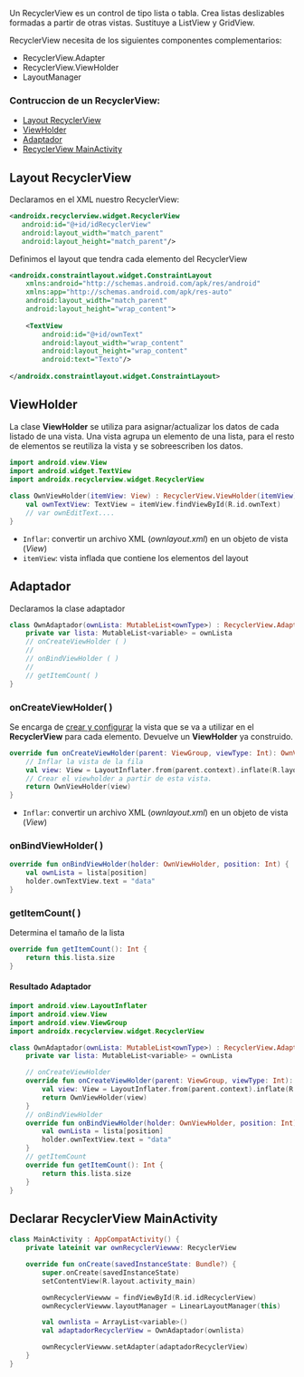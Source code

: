 Un RecyclerView es un control de tipo lista o tabla. Crea listas deslizables formadas a partir de otras vistas. Sustituye a ListView y GridView.

RecyclerView necesita de los siguientes componentes complementarios:
- RecyclerView.Adapter
- RecyclerView.ViewHolder
- LayoutManager

### Contruccion de un RecyclerView:
- [Layout RecyclerView](##Layout-RecyclerView)
- [ViewHolder](##ViewHolder)
- [Adaptador](##Adaptador)
- [RecyclerView MainActivity](##Declarar-RecyclerView-MainActivity)

## Layout RecyclerView
Declaramos en el XML nuestro RecyclerView:
```XML title="activity_main.xml"
<androidx.recyclerview.widget.RecyclerView
   android:id="@+id/idRecyclerView"
   android:layout_width="match_parent"
   android:layout_height="match_parent"/>
```
Definimos el layout que tendra cada elemento del RecyclerView
```XML title="ownlayout.xml"
<androidx.constraintlayout.widget.ConstraintLayout  
    xmlns:android="http://schemas.android.com/apk/res/android"  
    xmlns:app="http://schemas.android.com/apk/res-auto"  
    android:layout_width="match_parent"  
    android:layout_height="wrap_content">  
    
    <TextView  
        android:id="@+id/ownText"  
        android:layout_width="wrap_content"  
        android:layout_height="wrap_content"  
        android:text="Texto"/>
        
</androidx.constraintlayout.widget.ConstraintLayout>
```
## ViewHolder

La clase **ViewHolder** se utiliza para asignar/actualizar los datos de cada listado de una vista. Una vista agrupa un elemento de una lista, para el resto de elementos se reutiliza la vista y se sobreescriben los datos.

```Kotlin
import android.view.View  
import android.widget.TextView  
import androidx.recyclerview.widget.RecyclerView  
  
class OwnViewHolder(itemView: View) : RecyclerView.ViewHolder(itemView) {
    val ownTextView: TextView = itemView.findViewById(R.id.ownText)
    // var ownEditText....
}
```
- `Inflar`: convertir un archivo XML (*ownlayout.xml*) en un objeto de vista (*View*)
- `itemView`: vista inflada que contiene los elementos del layout
## Adaptador
Declaramos la clase adaptador
```Kotlin
class OwnAdaptador(ownLista: MutableList<ownType>) : RecyclerView.Adapter<OwnViewHolder>() {  
    private var lista: MutableList<variable> = ownLista  
    // onCreateViewHolder ( )
    //
    // onBindViewHolder ( )
    //
    // getItemCount( )
}
```
### onCreateViewHolder( )
Se encarga de <u>crear y configurar</u> la vista que se va a utilizar en el **RecyclerView** para cada elemento. Devuelve un **ViewHolder** ya construido.
```Kotlin
override fun onCreateViewHolder(parent: ViewGroup, viewType: Int): OwnViewHolder {  
    // Inflar la vista de la fila  
    val view: View = LayoutInflater.from(parent.context).inflate(R.layout.ownlayout, parent, false)  
    // Crear el viewholder a partir de esta vista.  
    return OwnViewHolder(view)  
}
```
- `Inflar`: convertir un archivo XML (*ownlayout.xml*) en un objeto de vista (*View*)
### onBindViewHolder( )
```Kotlin
override fun onBindViewHolder(holder: OwnViewHolder, position: Int) {
	val ownLista = lista[position]
    holder.ownTextView.text = "data"
}
```

### getItemCount( )
Determina el tamaño de la lista
```Kotlin
override fun getItemCount(): Int {  
    return this.lista.size
}
```

#### Resultado Adaptador
```Kotlin
import android.view.LayoutInflater  
import android.view.View  
import android.view.ViewGroup  
import androidx.recyclerview.widget.RecyclerView

class OwnAdaptador(ownLista: MutableList<ownType>) : RecyclerView.Adapter<OwnViewHolder>() {  
	private var lista: MutableList<variable> = ownLista  

	// onCreateViewHolder
	override fun onCreateViewHolder(parent: ViewGroup, viewType: Int): OwnViewHolder {  
	    val view: View = LayoutInflater.from(parent.context).inflate(R.layout.ownlayout, parent, false)    
	    return OwnViewHolder(view)  
	}
    // onBindViewHolder
    override fun onBindViewHolder(holder: OwnViewHolder, position: Int) {
		val ownLista = lista[position]
	    holder.ownTextView.text = "data"
	}
    // getItemCount
    override fun getItemCount(): Int {  
	    return this.lista.size
	}
}
```
## Declarar RecyclerView MainActivity

```Kotlin
class MainActivity : AppCompatActivity() {  
    private lateinit var ownRecyclerViewww: RecyclerView  

    override fun onCreate(savedInstanceState: Bundle?) {  
        super.onCreate(savedInstanceState)  
        setContentView(R.layout.activity_main)  

        ownRecyclerViewww = findViewById(R.id.idRecyclerView)  
        ownRecyclerViewww.layoutManager = LinearLayoutManager(this)

        val ownlista = ArrayList<variable>()
        val adaptadorRecyclerView = OwnAdaptador(ownlista)  

        ownRecyclerViewww.setAdapter(adaptadorRecyclerView)  
    }
}
```